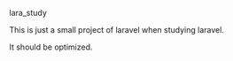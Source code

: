 lara_study

This is just a small project of laravel when studying laravel.

It should be optimized.
